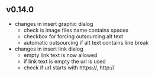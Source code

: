 ## v0.14.0

- changes in insert graphic dialog
    - check is image files name contains spaces
    - checkbox for forcing outsourcing alt text
    - automatic outsourcing if alt text contains line break
- changes in insert link dialog
    - empty link text is now allowed
    - if link text is empty the url is used
    - check if url starts with https://, http://
